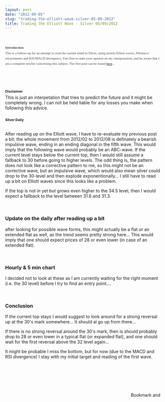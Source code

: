 ```yaml
---
layout: post
date: "2012-09-05"
slug: "trading-the-elliott-wave-silver-05-09-2012"
title: Trading the Elliott Wave - Silver 05/09/2012
---
```


<p>&nbsp;</p>
<h3 style="font-size: 11px; margin-bottom: -10px; padding: 0px; color: #444444; font-family: Verdana; line-height: 17px;">Introduction</h3>
<p style="color: #444444; font-family: Verdana; font-size: 11px; line-height: 17px;">This is a follow-up for an attempt to read the current trend in Silver, using mostly Elliott waves, Fibonacci retracements and RSI/MACD divergence. Feel free to state your opinion on my interpretation, and be aware that I am a complete newbie concerning this subject. The first post can be found <a href="/posts/Elliot-Wave-An-attempt-for-silver/">here</a>...</p>
<p style="color: #444444; font-family: Verdana; font-size: 11px; line-height: 17px;">&nbsp;</p>
<p style="color: #000000; font-family: Verdana, Arial, Helvetica, sans-serif; font-size: 10px; line-height: normal;"></p>
<p>&nbsp;</p>
<h3 style="font-size: 11px; margin-bottom: -10px; padding: 0px;">Disclaimer</h3>
<p>This is just an interpetation that tries to predict the future and it might be completely wrong. I can not be held liable for any losses you make when following this advice.</p>
<h3><span style="font-size: 11px;">Silver Daily</span></h3>
<p><img src="https://www.corebvba.be/blog/image.axd?picture=2012%2f9%2fsilver+20120905+daily.png" alt="" /></p>
<p>After reading up on the Elliott wave, I have to re-evaluate my previous post a bit; the whole movement from 2012/02 to 2012/08 is definately a bearish impulsive wave, ending in an ending diagonal in the fifth wave. This would imply that the following wave would probably be an ABC-wave. If the current level stays below the current top, then I would still assume a fallback to 30 before going to higher levels. The odd thing is, the pattern does not look like a corrective pattern to me, so this might not be an corrective wave, but an impulsive wave, which would also mean silver could drop to the 30-level and then explode exponentionally... I still have to read up a bit on Elliott waves since this looks like a problem.</p>
<p>If the top is not in yet but grows even higher to the 34.5 level, then I would expect a fallback to the level between 31.6 and 31.3.</p>
<p>&nbsp;</p>
<h3>Update on the daily after reading up a bit&nbsp;</h3>
<p>after looking for possible wave forms, this might actually be a flat or an extended flat as well, as the trend seems pretty strong here... This would imply that one should expect prices of 28 or even lower (in case of an extended flat).</p>
<p>&nbsp;</p>
<h3>Hourly &amp; 5 min chart</h3>
<p>I decided not to look at these as I am currently waiting for the right moment (i.e. the 30 level) before I try to find an entry point....</p>
<p>&nbsp;</p>
<h3>Conclusion</h3>
<p>If the current top stays I would suggest to look around for a strong reversal up at the 30's mark somewhere... It should al go up from there...</p>
<p>If there is no strong reversal around the 30's mark, then is should probably drop to 28 or even lower in a typical flat (or expanded flat), and one should wait for the first reversal above the 32 level again...</p>
<p>It might be probable I miss the bottom, but for now (due to the MACD and RSI divergence) I stay with my initial target and reading of the first wave.</p>
<p>&nbsp;</p>
<p>&nbsp;</p>
<p>&nbsp;</p><div style="text-align:right"><a class="addthis_button" href="https://www.addthis.com/bookmark.php?v=250&amp;pub=xa-4aec37702e3161d4"><img src="https://s7.addthis.com/static/btn/v2/lg-share-en.gif" width="125" height="16" alt="Bookmark and Share" style="border:0"/></a><script type="text/javascript" src="https://s7.addthis.com/js/250/addthis_widget.js#pub=xa-4aec37702e3161d4"></script></div>
